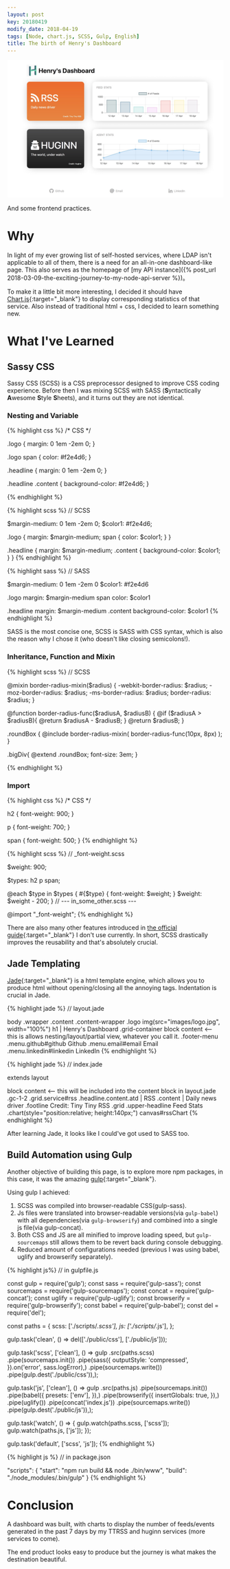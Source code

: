 ```yaml
---
layout: post
key: 20180419
modify_date: 2018-04-19
tags: [Node, chart.js, SCSS, Gulp, English]
title: The birth of Henry's Dashboard
---
```

![Dashboard](/assets/images/2018-03-09/dashboard.jpg)

And some frontend practices.

<!--more-->
# Why
In light of my ever growing list of self-hosted services, where LDAP isn't applicable to all of them, there is a need for an all-in-one dashboard-like page. This also serves as the homepage of [my API instance]({% post_url 2018-03-09-the-exciting-journey-to-my-node-api-server %})。

To make it a little bit more interesting, I decided it should have [Chart.js](http://www.chartjs.org/){:target="_blank"} to display corresponding statistics of that service. Also instead of traditional html + css, I decided to learn something new.

# What I've Learned

## Sassy CSS

Sassy CSS (SCSS) is a CSS preprocessor designed to improve CSS coding experience. Before then I was mixing SCSS with SASS (**S**yntactically **A**wesome **S**tyle **S**heets), and it turns out they are not identical.

### Nesting and Variable
<div class="evenly-distributed-children-3" markdown="1">
{% highlight css %}
/* CSS */

.logo {
  margin: 0 1em -2em 0;
}

.logo span {
  color: #f2e4d6;
}

.headline {
  margin: 0 1em -2em 0;
}

.headline .content {
  background-color: #f2e4d6;
}

{% endhighlight %}

{% highlight scss %}
// SCSS

$margin-medium: 0 1em -2em 0;
$color1: #f2e4d6;

.logo {
  margin: $margin-medium;
  span {
    color: $color1;
  }
}

.headline {
  margin: $margin-medium;
  .content {
    background-color: $color1;
  }
}
{% endhighlight %}

{% highlight sass %}
// SASS

$margin-medium: 0 1em -2em 0
$color1: #f2e4d6

.logo
  margin: $margin-medium
  span
    color: $color1

.headline
  margin: $margin-medium
  .content
    background-color: $color1
{% endhighlight %}
</div>

SASS is the most concise one, SCSS is SASS with CSS syntax, which is also the reason why I chose it (who doesn't like closing semicolons!).

### Inheritance, Function and Mixin
{% highlight scss %}
// SCSS

@mixin border-radius-mixin($radius) {
  -webkit-border-radius: $radius;
  -moz-border-radius: $radius;
  -ms-border-radius: $radius;
  border-radius: $radius;
}

@function border-radius-func($radiusA, $radiusB) {
    @if ($radiusA > $radiusB){
        @return $radiusA - $radiusB;
    }
    @return $radiusB;
}

.roundBox {
  @include border-radius-mixin( 
    border-radius-func(10px, 8px)
  ); 
}

.bigDiv{
  @extend .roundBox;
  font-size: 3em;
}

{% endhighlight %}

### Import
<div class="evenly-distributed-children-2" markdown="1">
{% highlight css %}
/* CSS */

h2 {
  font-weight: 900;
}

p {
  font-weight: 700;
}

span {
  font-weight: 500;
}
{% endhighlight %}

{% highlight scss %}
// _font-weight.scss

$weight: 900;

$types: h2 p span;

@each $type in $types {
  #{$type} {
    font-weight: $weight;
  }
  $weight: $weight - 200;
}
// --- in_some_other.scss ---

@import "_font-weight";
{% endhighlight %}
</div>

There are also many other features introduced in [the official guide](https://sass-lang.com/guide){:target="_blank"} I don't use currently. In short, SCSS drastically improves the reusability and that's absolutely crucial.

## Jade Templating
[Jade](http://jade-lang.com){:target="_blank"}  is a html template engine, which allows you to produce html without opening/closing all the annoying tags. Indentation is crucial in Jade.

{% highlight jade %}
// layout.jade

body
  .wrapper
    .content
      .content-wrapper
        .logo
          img(src="images/logo.jpg", width="100%")
          h1
            | Henry's Dashboard
        .grid-container
          block content <-- this is allows nesting/layout/partial view, whatever you call it.
    .footer-menu
      .menu.github#github Github
      .menu.email#email Email
      .menu.linkedin#linkedin LinkedIn
{% endhighlight %}

{% highlight jade %}
// index.jade

extends layout

block content <-- this will be included into the content block in layout.jade
 .gc-1-2
    .grid.service#rss
      .headline.content.atd
        | RSS
      .content
        | Daily news driver
      .footline Credit: Tiny Tiny RSS
    .grid
      .upper-headline Feed Stats
      .chart(style="position:relative; height:140px;")
        canvas#rssChart
{% endhighlight %}

After learning Jade, it looks like I could've got used to SASS too.

## Build Automation using Gulp
Another objective of building this page, is to explore more npm packages, in this case, it was the amazing [gulp](https://gulpjs.com){:target="_blank"}.

Using gulp I achieved:
1. SCSS was compiled into browser-readable CSS(gulp-sass).
2. Js files were translated into browser-readable versions(via `gulp-babel`) with all dependencies(via `gulp-browserify`) and combined into a single js file(via gulp-concat).
3. Both CSS and JS are all minified to improve loading speed, but `gulp-sourcemaps` still allows them to be revert back during console debugging.
4. Reduced amount of configurations needed (previous I was using babel, uglify and browserify separately).

{% highlight js%}
// in gulpfile.js

const gulp = require('gulp');
const sass = require('gulp-sass');
const sourcemaps = require('gulp-sourcemaps');
const concat = require('gulp-concat');
const uglify = require('gulp-uglify');
const browserify = require('gulp-browserify');
const babel = require('gulp-babel');
const del = require('del');

const paths = {
  scss: ['./scripts/*.scss'],
  js: ['./scripts/*.js'],
};

gulp.task('clean', () => del(['./public/css'], ['./public/js']));

gulp.task('scss', ['clean'], () =>
  gulp
    .src(paths.scss)
    .pipe(sourcemaps.init())
    .pipe(sass({
        outputStyle: 'compressed',
      }).on('error', sass.logError),)
    .pipe(sourcemaps.write())
    .pipe(gulp.dest('./public/css')),);

gulp.task('js', ['clean'], () =>
  gulp
    .src(paths.js)
    .pipe(sourcemaps.init())
    .pipe(babel({
        presets: ['env'],
      }),)
    .pipe(browserify({
        insertGlobals: true,
      }),)
    .pipe(uglify())
    .pipe(concat('index.js'))
    .pipe(sourcemaps.write())
    .pipe(gulp.dest('./public/js')),);

gulp.task('watch', () => {
  gulp.watch(paths.scss, ['scss']);
  gulp.watch(paths.js, ['js']);
});

gulp.task('default', ['scss', 'js']);
{% endhighlight %}


{% highlight js %}
// in package.json

"scripts": {
  "start": "npm run build && node ./bin/www",
  "build": "./node_modules/.bin/gulp"
}
{% endhighlight %}

# Conclusion
A dashboard was built, with charts to display the number of feeds/events generated in the past 7 days by my TTRSS and huginn services (more services to come).

The end product looks easy to produce but the journey is what makes the destination beautiful.

<style>
.evenly-distributed-children-2 figure, .evenly-distributed-children-3 figure{
      display: inline-block;
      vertical-align: top;
      overflow-x: auto;
      width:100%;
}

@media screen and (min-width: 830px) {
  .evenly-distributed-children-3 figure {
      width: 32%;
  }
}

@media screen and (min-width: 600px) and (max-width: 830px) {
  .evenly-distributed-children-3 figure {
      width: 45%;
  }
}

@media screen and (min-width: 600px) {
  .evenly-distributed-children-2 figure {
      width: 48%;
  }

.evenly-distributed-children-2 figure:last-child{
      margin-left: 10px;
  }
}

</style>